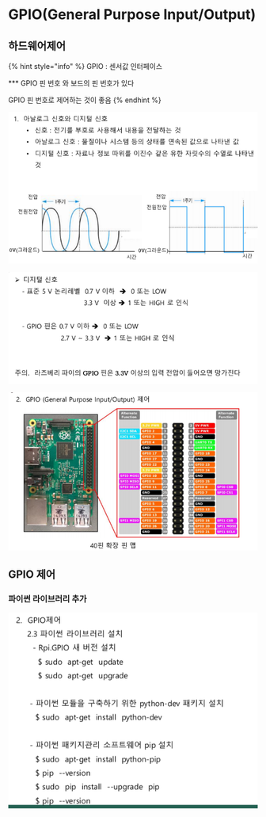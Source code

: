 # GPIO\(General Purpose Input/Output\)

## 하드웨어제어

{% hint style="info" %}
GPIO  : 센서값 인터페이스

\*\*\*  GPIO  핀 번호 와 보드의 핀 번호가 있다 

GPIO 핀 번호로 제어하는 것이 좋음
{% endhint %}

![](../../.gitbook/assets/image%20%2823%29.png)

![](../../.gitbook/assets/image%20%286%29.png)

![](../../.gitbook/assets/image%20%2829%29.png)

## GPIO 제어 

### 파이썬 라이브러리 추가

![](../../.gitbook/assets/image%20%2818%29.png)



